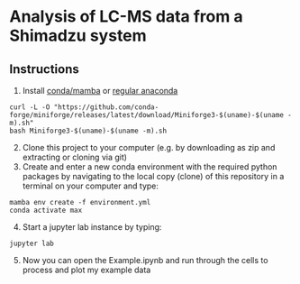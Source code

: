 # Analysis of LC-MS data from a Shimadzu system


## Instructions
1. Install [conda/mamba](https://docs.conda.io/en/latest/miniconda.html) or [regular anaconda](https://docs.anaconda.com/anaconda/install/index.html)
```
curl -L -O "https://github.com/conda-forge/miniforge/releases/latest/download/Miniforge3-$(uname)-$(uname -m).sh"
bash Miniforge3-$(uname)-$(uname -m).sh
```
2. Clone this project to your computer (e.g. by downloading as zip and extracting or cloning via git)
3. Create and enter a new conda environment with the required python packages by navigating to the local copy (clone) of this repository in a terminal on your computer and type: 
```
mamba env create -f environment.yml
conda activate max
```
4. Start a jupyter lab instance by typing: 
```
jupyter lab
```
5. Now you can open the Example.ipynb and run through the cells to process and plot my example data

